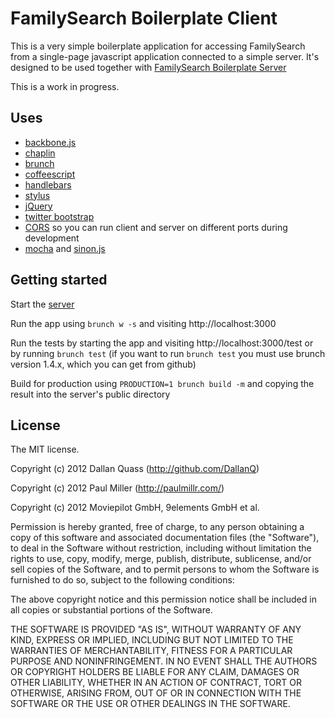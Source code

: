 # FamilySearch Boilerplate Client

This is a very simple boilerplate application for accessing FamilySearch from a single-page javascript application
connected to a simple server.
It's designed to be used together with [FamilySearch Boilerplate Server](https://github.com/DallanQ/familysearch-boilerplate-server)

This is a work in progress.

## Uses

* [backbone.js](http://backbonejs.org/)
* [chaplin](https://github.com/chaplinjs/chaplin)
* [brunch](http://brunch.io/)
* [coffeescript](http://coffeescript.org)
* [handlebars](http://handlebarsjs.com/)
* [stylus](http://learnboost.github.com/stylus/)
* [jQuery](http://jquery.com/)
* [twitter bootstrap](http://twitter.github.com/bootstrap/)
* [CORS](http://en.wikipedia.org/wiki/Cross-origin_resource_sharing) so you can run client and server on different ports during development
* [mocha](http://visionmedia.github.com/mocha/) and [sinon.js](http://sinonjs.org/)

## Getting started

Start the [server](https://github.com/DallanQ/familysearch-boilerplate-server)

Run the app using `brunch w -s` and visiting http://localhost:3000

Run the tests by starting the app and visiting http://localhost:3000/test
or by running `brunch test`
(if you want to run `brunch test` you must use brunch version 1.4.x, which you can get from github)

Build for production using `PRODUCTION=1 brunch build -m` and copying the result into the server's public directory

## License
The MIT license.

Copyright (c) 2012 Dallan Quass (http://github.com/DallanQ)

Copyright (c) 2012 Paul Miller (http://paulmillr.com/)

Copyright (c) 2012 Moviepilot GmbH, 9elements GmbH et al.

Permission is hereby granted, free of charge, to any person obtaining a copy of
this software and associated documentation files (the "Software"), to deal in
the Software without restriction, including without limitation the rights to
use, copy, modify, merge, publish, distribute, sublicense, and/or sell copies
of the Software, and to permit persons to whom the Software is furnished to do
so, subject to the following conditions:

The above copyright notice and this permission notice shall be included in all
copies or substantial portions of the Software.

THE SOFTWARE IS PROVIDED "AS IS", WITHOUT WARRANTY OF ANY KIND, EXPRESS OR
IMPLIED, INCLUDING BUT NOT LIMITED TO THE WARRANTIES OF MERCHANTABILITY,
FITNESS FOR A PARTICULAR PURPOSE AND NONINFRINGEMENT. IN NO EVENT SHALL THE
AUTHORS OR COPYRIGHT HOLDERS BE LIABLE FOR ANY CLAIM, DAMAGES OR OTHER
LIABILITY, WHETHER IN AN ACTION OF CONTRACT, TORT OR OTHERWISE, ARISING FROM,
OUT OF OR IN CONNECTION WITH THE SOFTWARE OR THE USE OR OTHER DEALINGS IN THE
SOFTWARE.
